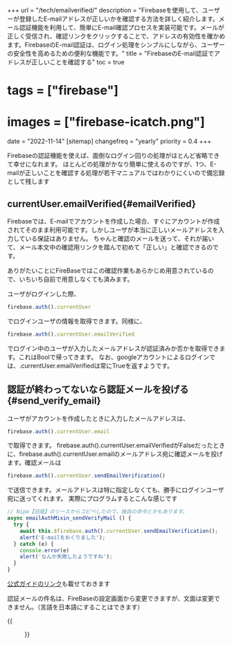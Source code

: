 +++
url = "/tech/emailverified/"
description = "Firebaseを使用して、ユーザーが登録したE-mailアドレスが正しいかを確認する方法を詳しく紹介します。メール認証機能を利用して、簡単にE-mail確認プロセスを実装可能です。メールが正しく受信され、確認リンクをクリックすることで、アドレスの有効性を確かめます。FirebaseのE-mail認証は、ログイン処理をシンプルにしながら、ユーザーの安全性を高めるための便利な機能です。"
title = "FirebaseのE-mail認証でアドレスが正しいことを確認する"
toc = true
# tags = ["firebase"]
# images = ["firebase-icatch.png"]
date = "2022-11-14"
[sitemap]
  changefreq = "yearly"
  priority = 0.4
+++

Firebaseの認証機能を使えば、面倒なログイン回りの処理がほとんど省略できて幸せになれます。
ほとんどの処理がかなり簡単に使えるのですが、1つ、E-mailが正しいことを確認する処理が若干マニュアルではわかりにくいので備忘録として残します

## currentUser.emailVerified{#emailVerified}

Firebaseでは、E-mailでアカウントを作成した場合、すぐにアカウントが作成されてそのまま利用可能です。しかしユーザが本当に正しいメールアドレスを入力している保証はありません。
ちゃんと確認のメールを送って、それが届いて、メール本文中の確認用リンクを踏んで初めて「正しい」と確認できるのです。

ありがたいことにFireBaseではこの確認作業もあらかじめ用意されているので、いちいち自前で用意しなくても済みます。

ユーザがログインした際、

```javascript
firebase.auth().currentUser
```

でログインユーザの情報を取得できます。同様に、

```javascript
firebase.auth().currentUser.emailVerified
```

でログイン中のユーザが入力したメールアドレスが認証済みか否かを取得できます。これはBoolで帰ってきます。
なお、googleアカウントによるログインでは、.currentUser.emailVerifiedは常にTrueを返すようです。

## 認証が終わってないなら認証メールを投げる{#send_verify_email}

ユーザがアカウントを作成したときに入力したメールアドレスは、

```javascript
firebase.auth().currentUser.email
```

で取得できます。
firebase.auth().currentUser.emailVerifiedがFalseだったときに、firebase.auth().currentUser.emailのメールアドレス宛に確認メールを投げます。確認メールは

```javascript
firebase.auth().currentUser.sendEmailVerification()
```

で送信できます。メールアドレスは特に指定しなくても、勝手にログインユーザ宛に送ってくれます。
実際にプログラムするとこんな感じです

```javascript
// Nipo【旧版】のソースからコピペしたので、独自の命令とかもあります。
async emailAuthMixin_sendVerifyMail () {
  try {
    await this.$firebase.auth().currentUser.sendEmailVerification();
    alert('E-mailをおくりました');
  } catch (e) {
    console.error(e)
    alert('なんか失敗したようですね');
  }
}
```

[公式ガイドのリンク](https://firebase.google.com/docs/auth/web/manage-users?hl=ja#send_a_user_a_verification_email)も載せておきます

認証メールの件名は、FireBaseの設定画面から変更できますが、文面は変更できません。（言語を日本語にすることはできます）

{{<figure src="firebase-email.png"  alt="Firebaseの管理コンソール画面。確認メールの件名や言語は変更できますが本文の変更は制限されています" caption="Firebaseの管理コンソール画面。確認メールの件名や言語は変更できますが本文の変更は制限されています" >}}
